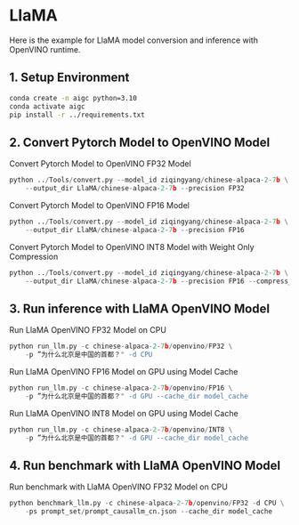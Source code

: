 # LlaMA
Here is the example for LlaMA model conversion and inference with OpenVINO runtime.

## 1. Setup Environment
```bash
conda create -n aigc python=3.10
conda activate aigc
pip install -r ../requirements.txt
```

## 2. Convert Pytorch Model to OpenVINO Model
Convert Pytorch Model to OpenVINO FP32 Model
```python
python ../Tools/convert.py --model_id ziqingyang/chinese-alpaca-2-7b \
    --output_dir LlaMA/chinese-alpaca-2-7b --precision FP32
```
Convert Pytorch Model to OpenVINO FP16 Model
```python
python ../Tools/convert.py --model_id ziqingyang/chinese-alpaca-2-7b \
    --output_dir LlaMA/chinese-alpaca-2-7b --precision FP16
```
Convert Pytorch Model to OpenVINO INT8 Model with Weight Only Compression
```python
python ../Tools/convert.py --model_id ziqingyang/chinese-alpaca-2-7b \
    --output_dir LlaMA/chinese-alpaca-2-7b --precision FP16 --compress_weights
```

## 3. Run inference with LlaMA OpenVINO Model
Run LlaMA OpenVINO FP32 Model on CPU
```python
python run_llm.py -c chinese-alpaca-2-7b/openvino/FP32 \
    -p ”为什么北京是中国的首都？" -d CPU
```
Run LlaMA OpenVINO FP16 Model on GPU using Model Cache
```python
python run_llm.py -c chinese-alpaca-2-7b/openvino/FP16 \
    -p ”为什么北京是中国的首都？" -d GPU --cache_dir model_cache
```
Run LlaMA OpenVINO INT8 Model on GPU using Model Cache
```python
python run_llm.py -c chinese-alpaca-2-7b/openvino/INT8 \
    -p ”为什么北京是中国的首都？" -d GPU --cache_dir model_cache
```

## 4. Run benchmark with LlaMA OpenVINO Model
Run benchmark with LlaMA OpenVINO FP32 Model on CPU
```python
python benchmark_llm.py -c chinese-alpaca-2-7b/openvino/FP32 -d CPU \
    -ps prompt_set/prompt_causallm_cn.json --cache_dir model_cache
```
